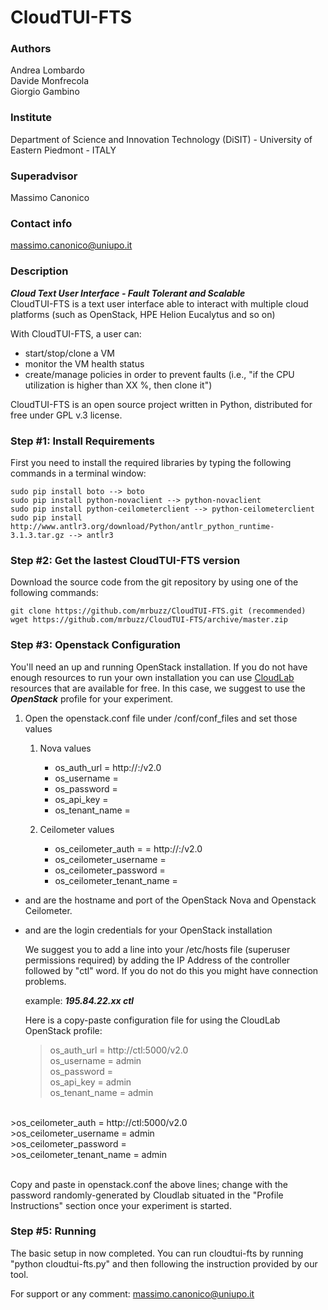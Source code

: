 # CloudTUI-FTS

### Authors
Andrea Lombardo<br/>
Davide Monfrecola<br/>
Giorgio Gambino

### Institute
Department of Science and Innovation Technology (DiSIT) - University of Eastern Piedmont - ITALY

### Superadvisor
Massimo Canonico

### Contact info
massimo.canonico@uniupo.it

### Description
***Cloud Text User Interface - Fault Tolerant and Scalable***<br>
CloudTUI-FTS is a text user interface able to interact
with multiple cloud platforms (such as OpenStack, HPE Helion
Eucalytus and so on)

With CloudTUI-FTS, a user can:
- start/stop/clone a VM
- monitor the VM health status
- create/manage policies in order to prevent faults (i.e.,
"if the CPU utilization is higher than XX %, then clone it")

CloudTUI-FTS is an open source project written in Python,
distributed for free under GPL v.3 license.

### Step #1: Install Requirements

First you need to install the required libraries by typing the following
commands in a terminal window:
```
sudo pip install boto --> boto
sudo pip install python-novaclient --> python-novaclient
sudo pip install python-ceilometerclient --> python-ceilometerclient
sudo pip install http://www.antlr3.org/download/Python/antlr_python_runtime-3.1.3.tar.gz --> antlr3
```
### Step #2: Get the lastest CloudTUI-FTS version

Download the source code from the git repository by using one of the following
commands:
```
git clone https://github.com/mrbuzz/CloudTUI-FTS.git (recommended)
wget https://github.com/mrbuzz/CloudTUI-FTS/archive/master.zip
```
### Step #3: Openstack Configuration
You'll need an up and running OpenStack installation. If you do not have enough
resources to run your own installation you can use [CloudLab][1] resources
that are available for free.  In this case, we suggest to use the ***OpenStack***
profile for your experiment.

1. Open the openstack.conf file under /conf/conf_files and set those values

	1. Nova values
		+ os_auth_url = http://<HOSTNAME>:<PORT>/v2.0
		+ os_username = <USERNAME>
		+ os_password = <PASSWORD>
		+ os_api_key = <USERNAME>
		+ os_tenant_name = <USERNAME>

	2. Ceilometer values
		+ os_ceilometer_auth = = http://<HOSTNAME>:<PORT>/v2.0
		+	os_ceilometer_username = <USERNAME>
		+	os_ceilometer_password = <PASSWORD>
		+	os_ceilometer_tenant_name = <USERNAME>

 - <HOSTNAME> and <PORT> are the hostname and port of the OpenStack Nova
 	 and Openstack Ceilometer.
 - <USERNAME> and <PASSWORD> are the login credentials for your OpenStack
 	installation

	We suggest you to add a line into your /etc/hosts file (superuser permissions
	required) by adding the IP Address of the controller followed by "ctl" word. If
	you do not do this you might have connection problems.

	example: ***195.84.22.xx ctl***

	Here is a copy-paste configuration file for using the CloudLab OpenStack profile:

	>os_auth_url = http://ctl:5000/v2.0<br>
	>os_username = admin<br>
	>os_password = <RANDOM PASSWORD><br>
	>os_api_key = admin<br>
	>os_tenant_name = admin<br>
<br>
	>os_ceilometer_auth = http://ctl:5000/v2.0<br>
	>os_ceilometer_username = admin<br>
	>os_ceilometer_password = <RANDOM PASSWORD><br>
	>os_ceilometer_tenant_name = admin<br>
<br>

Copy and paste in openstack.conf the above lines; change <RANDOM PASSWORD>
with the password randomly-generated by Cloudlab situated in the "Profile
Instructions" section once your experiment is started.

### Step #5: Running
The basic setup in now completed. You can run cloudtui-fts by running "python
cloudtui-fts.py" and then following the instruction provided by our tool.


For support or any comment: massimo.canonico@uniupo.it

[1]: https://cloudlab.us/
